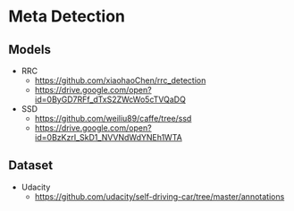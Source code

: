 # Meta Detection

## Models
* RRC
  * https://github.com/xiaohaoChen/rrc_detection
  * https://drive.google.com/open?id=0ByGD7RFf_dTxS2ZWcWo5cTVQaDQ
* SSD
  * https://github.com/weiliu89/caffe/tree/ssd
  * https://drive.google.com/open?id=0BzKzrI_SkD1_NVVNdWdYNEh1WTA

## Dataset
* Udacity
  * https://github.com/udacity/self-driving-car/tree/master/annotations
